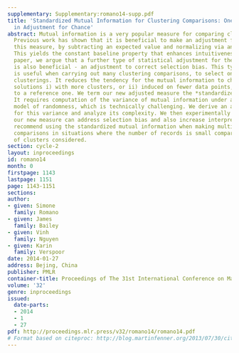 ```yaml
---
supplementary: Supplementary:romano14-supp.pdf
title: 'Standardized Mutual Information for Clustering Comparisons: One Step Further
  in Adjustment for Chance'
abstract: Mutual information is a very popular measure for comparing clusterings.
  Previous work has shown that it is beneficial to make an adjustment for chance to
  this measure, by subtracting an expected value and normalizing via an upper bound.
  This yields the constant baseline property that enhances intuitiveness. In this
  paper, we argue that a further type of statistical adjustment for the mutual information
  is also beneficial - an adjustment to correct selection bias. This type of adjustment
  is useful when carrying out many clustering comparisons, to select one or more preferred
  clusterings. It reduces the tendency for the mutual information to choose clustering
  solutions i) with more clusters, or ii) induced on fewer data points, when compared
  to a reference one. We term our new adjusted measure the *standardized mutual information*.
  It requires computation of the variance of mutual information under a hypergeometric
  model of randomness, which is technically challenging. We derive an analytical formula
  for this variance and analyze its complexity. We then experimentally assess how
  our new measure can address selection bias and also increase interpretability. We
  recommend using the standardized mutual information when making multiple clustering
  comparisons in situations where the number of records is small compared to the number
  of clusters considered.
section: cycle-2
layout: inproceedings
id: romano14
month: 0
firstpage: 1143
lastpage: 1151
page: 1143-1151
sections: 
author:
- given: Simone
  family: Romano
- given: James
  family: Bailey
- given: Vinh
  family: Nguyen
- given: Karin
  family: Verspoor
date: 2014-01-27
address: Bejing, China
publisher: PMLR
container-title: Proceedings of The 31st International Conference on Machine Learning
volume: '32'
genre: inproceedings
issued:
  date-parts:
  - 2014
  - 1
  - 27
pdf: http://proceedings.mlr.press/v32/romano14/romano14.pdf
# Format based on citeproc: http://blog.martinfenner.org/2013/07/30/citeproc-yaml-for-bibliographies/
---
```

